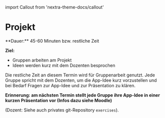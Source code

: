 import Callout from 'nextra-theme-docs/callout'

# Projekt

<Callout>
  **Dauer:** 45-60 Minuten bzw. restliche Zeit

  **Ziel:** 
  - Gruppen arbeiten am Projekt
  - Ideen werden kurz mit dem Dozenten besprochen  
</Callout>

Die restliche Zeit an diesem Termin wird für Gruppenarbeit 
genutzt. Jede Gruppe spricht mit dem Dozenten, um die
App-Idee kurz vorzustellen und bei Bedarf Fragen zur App-Idee
und zur Präsentation zu klären.

**Erinnerung: am nächsten Termin stellt jede Gruppe 
ihre App-Idee in einer kurzen Präsentation vor (Infos 
dazu siehe Moodle)**

(Dozent: Siehe auch privates git-Repository 
`exercises`).